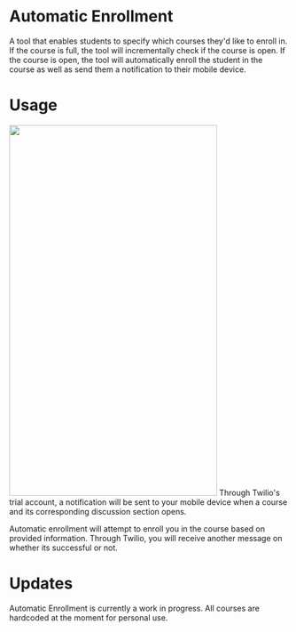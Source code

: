 # Automatic Enrollment
A tool that enables students to specify which courses they'd like to enroll in. If the course is full, the tool will incrementally check if the course is open. If the course is open, the tool will automatically enroll the student in the course as well as send them a notification to their mobile device.

# Usage
<img src="https://camo.githubusercontent.com/..." data-canonical-src="https://i.imgur.com/0xmnuxk.png" width="375" height="667" />
Through Twilio's trial account, a notification will be sent to your mobile device when a course and its corresponding discussion section opens. 

Automatic enrollment will attempt to enroll you in the course based on provided information. Through Twilio, you will receive another message on whether its successful or not.

# Updates
Automatic Enrollment is currently a work in progress. All courses are hardcoded at the moment for personal use.
